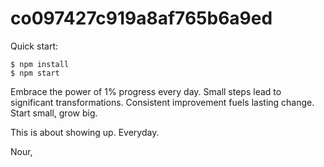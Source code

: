 # co097427c919a8af765b6a9ed

Quick start:

```
$ npm install
$ npm start
````
Embrace the power of 1% progress every day. Small steps lead to significant transformations. Consistent improvement fuels lasting change. Start small, grow big.

This is about showing up. Everyday.

Nour,

